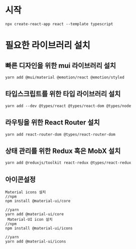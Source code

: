 # 시작
```shell
npx create-react-app react --template typescript
```
# 필요한 라이브러리 설치
## 빠른 디자인을 위한 mui 라이브러리 설치
```shell
yarn add @mui/material @emotion/react @emotion/styled
```
## 타입스크립트를 위한 타입 라이브러리 설치
```shell
yarn add --dev @types/react @types/react-dom @types/node
```
## 라우팅을 위한 React Router 설치
```shell
yarn add react-router-dom @types/react-router-dom
```

## 상태 관리를 위한 Redux 혹은 MobX 설치
```shell
yarn add @reduxjs/toolkit react-redux @types/react-redux
```

## 아이콘설정
```shell
Material icons 설치
//npm 
npm install @material-ui/core 

//yarn 
yarn add @material-ui/core
 Material-UI icon 설치
//npm 
npm install @material-ui/icons 

//yarn 
yarn add @material-ui/icons

```
